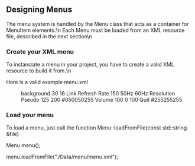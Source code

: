## Designing Menus ##

The menu system is handled by the Menu class that acts as a container for MenuItem elements.\n
Each Menu must be loaded from an XML resource file, described in the next section\n

### Create your XML menu

To instanciate a menu in your project, you have to create a valid XML resource to build it from.\n

Here is a valid example menu.xml
     <?xml version="1.0" encoding="UTF-8"?>
     <menu>
          <title>Test Menu</title>
     	  <background>background</background>
	  <spacing>30</spacing>
	  <fontsize>16</fontsize>
	  <item type="Link" target="opt">
	       <label>Link</label>
	  </item>
	  <item type="Setting">
	       <label>Refresh Rate</label>
	       <padding>150</padding>
	       <setting>50Hz</setting>
	       <setting>60Hz</setting>
	  </item>
	  <item type="DynamicSetting" filler="Resolutions">
	       <label>Resolution</label>
	  </item>
	  <item type="Edit">
	       <label>Pseudo</label>
	       <padding>125</padding>
	       <inputlength>200</inputlength>
	       <inputcolor>#050050255</inputcolor>
	  </item>
     	  <item type="Slider">
     	  	<label>Volume</label>
     		<padding>100</padding>
     		<min>0</min>
     		<max>100</max>
     	  </item>
	  <item type="Link">
	       <label>Quit</label>
	       <color>#255255255</color>
	  </item>
     </menu>

### Load your menu

To load a menu, just call the function Menu::loadFromFile(const std::string &file)

   Menu menu();

   menu.loadFromFile("./Data/menu/menu.xml");

